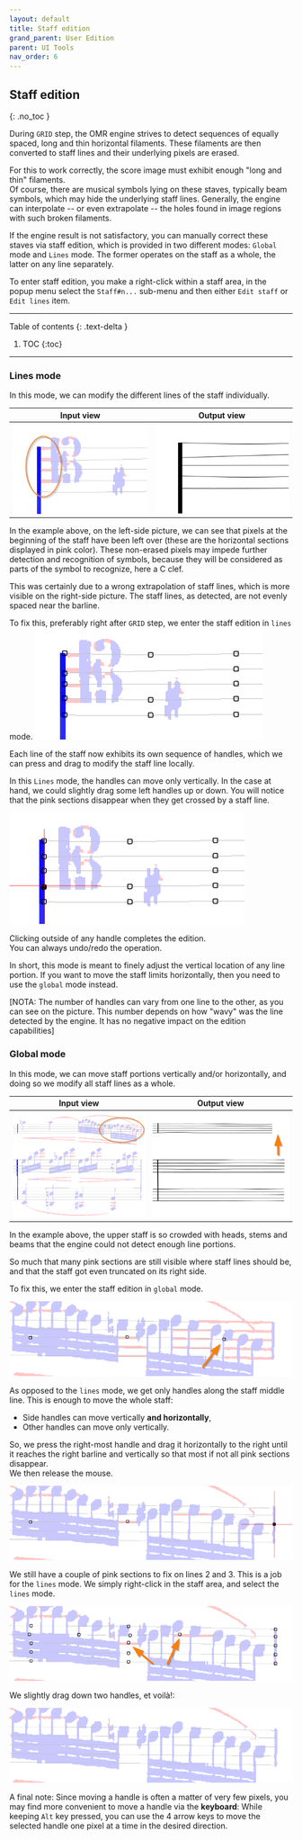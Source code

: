 ```yaml
---
layout: default
title: Staff edition
grand_parent: User Edition
parent: UI Tools
nav_order: 6
---
```

## Staff edition
{: .no_toc }

During `GRID` step, the OMR engine strives to detect sequences of equally spaced,
long and thin horizontal filaments.
These filaments are then converted to staff lines and their underlying pixels are erased.

For this to work correctly, the score image must exhibit enough "long and thin" filaments.  
Of course, there are musical symbols lying on these staves, typically beam symbols, which may hide
the underlying staff lines.
Generally, the engine can interpolate -- or even extrapolate -- the holes found in image regions
with such broken filaments.

If the engine result is not satisfactory, you can manually correct these staves via staff
edition, which is provided in two different modes: `Global` mode and `Lines` mode.
The former operates on the staff as a whole, the latter on any line separately.

To enter staff edition, you make a right-click within a staff area, in the popup menu select the
`Staff#n...` sub-menu and then either `Edit staff` or `Edit lines` item.

---
Table of contents
{: .text-delta }

1. TOC
{:toc}
---

### Lines mode

In this mode, we can modify the different lines of the staff individually.

| Input view | Output view |
| :---: | :---: |
| ![](../assets/images/staff_lines_wrong.png) | ![](../assets/images/staff_lines_uneven.png)  |

In the example above, on the left-side picture, we can see that pixels at the beginning of the staff
have been left over (these are the horizontal sections displayed in pink color).
These non-erased pixels may impede further detection and recognition of symbols, because they will
be considered as parts of the symbol to recognize, here a C clef.

This was certainly due to a wrong extrapolation of staff lines, which is more visible on the
right-side picture. The staff lines, as detected, are not evenly spaced near the barline.

To fix this, preferably right after `GRID` step, we enter the staff edition in `lines` mode.
![](../assets/images/staff_lines_handles.png)

Each line of the staff now exhibits its own sequence of handles, which we can press and drag to modify
the staff line locally.

In this `Lines` mode, the handles can move only vertically.
In the case at hand, we could slightly drag some left handles up or down.
You will notice that the pink sections disappear when they get crossed by a staff line.

![](../assets/images/staff_lines_ok.png)

Clicking outside of any handle completes the edition.  
You can always undo/redo the operation.

In short, this mode is meant to finely adjust the vertical location of any line portion.
If you want to move the staff limits horizontally, then you need to use the `global` mode instead.

[NOTA: The number of handles can vary from one line to the other, as you can see on the picture.
This number depends on how "wavy" was the line detected by the engine.
It has no negative impact on the edition capabilities]

### Global mode

In this mode, we can move staff portions vertically and/or horizontally, and doing so we modify
all staff lines as a whole.

| Input view | Output view |
| :---: | :---: |
| ![](../assets/images/staff_wrong.png) | ![](../assets/images/staff_too_short.png)  |

In the example above, the upper staff is so crowded with heads, stems and beams that the engine
could not detect enough line portions.

So much that many pink sections are still visible where staff lines should be, and that the staff
got even truncated on its right side.

To fix this, we enter the staff edition in `global` mode.

![](../assets/images/staff_handles.png)

As opposed to the `lines` mode, we get only handles along the staff middle line.
This is enough to move the whole staff:
- Side handles can move vertically **and horizontally**,
- Other handles can move only vertically.

So, we press the right-most handle and drag it horizontally to the right until it reaches
the right barline and vertically so that most if not all pink sections disappear.  
We then release the mouse.

![](../assets/images/staff_handles_ok.png)

We still have a couple of pink sections to fix on lines 2 and 3. This is a job for the `lines` mode.
We simply right-click in the staff area, and select the `lines` mode.

![](../assets/images/staff_handles_nearly.png)

We slightly drag down two handles, et voilà!:

![](../assets/images/staff_handles_perfect.png)

A final note: Since moving a handle is often a matter of very few pixels, you may find more
convenient to move a handle via the **keyboard**:
While keeping `Alt` key pressed, you can use the 4 arrow keys to move the selected handle
one pixel at a time in the desired direction.
